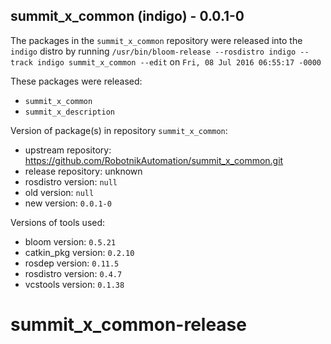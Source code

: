## summit_x_common (indigo) - 0.0.1-0

The packages in the `summit_x_common` repository were released into the `indigo` distro by running `/usr/bin/bloom-release --rosdistro indigo --track indigo summit_x_common --edit` on `Fri, 08 Jul 2016 06:55:17 -0000`

These packages were released:
- `summit_x_common`
- `summit_x_description`

Version of package(s) in repository `summit_x_common`:

- upstream repository: https://github.com/RobotnikAutomation/summit_x_common.git
- release repository: unknown
- rosdistro version: `null`
- old version: `null`
- new version: `0.0.1-0`

Versions of tools used:

- bloom version: `0.5.21`
- catkin_pkg version: `0.2.10`
- rosdep version: `0.11.5`
- rosdistro version: `0.4.7`
- vcstools version: `0.1.38`


# summit_x_common-release